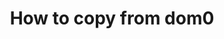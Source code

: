 ---
lang: en
layout: doc
permalink: /doc/how-to-copy-from-dom0/
redirect_from:
- /doc/copy-from-dom0/
- /doc/copy-to-dom0/
- /en/doc/copy-to-dom0/
- /doc/CopyToDomZero/
- /wiki/CopyToDomZero/
redirect_to: https://doc.qubes-os.org/en/latest/user/how-to-guides/how-to-copy-from-dom0.html
ref: 198
title: How to copy from dom0
---